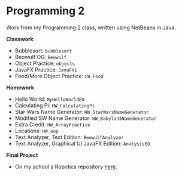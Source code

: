 # Programming 2
Work from my Programming 2 class, written using NetBeans in Java.  
  
**Classwork**
- Bubblesort: `bubblesort`
- Beowulf OG: `Beowulf`
- Object Practice: `objects`
- JavaFX Practice: `JavaFX1`
- Food/More Object Practice: `CW_Food`

**Homework**
- Hello World: `MyHelloWorldEO`
- Calculating Pi: `HW_CalculatingPi`
- Star Wars Name Generator: `HW_StarWarsNameGenerator`
- Modified SW Name Generator: `HW_Babylon5NameGenerator`
- Extra Credit: `HW_ArrayPractice`
- Locations: `HW_oop`
- Text Analyzer, Text Edition: `BeowulfAnalyzer`
- Text Analyzer, Graphical UI JavaFX Edition: `AnalysisEO`

**Final Project**
- On my school's Robotics repository [here](https://github.com/EastsidePreparatorySchool/SkyStone/tree/eoreizy/programming2 "EastsidePreparatorySchool/Skystone at eoreizy/programming2").
